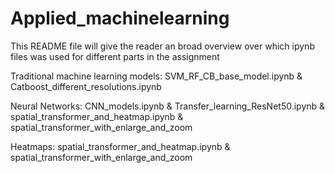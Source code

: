 # Applied_machinelearning

This README file will give the reader an broad overview over which ipynb files was used for different parts in the assignment

Traditional machine learning models:
SVM_RF_CB_base_model.ipynb &
Catboost_different_resolutions.ipynb

Neural Networks:
CNN_models.ipynb &
Transfer_learning_ResNet50.ipynb &
spatial_transformer_and_heatmap.ipynb &
spatial_transformer_with_enlarge_and_zoom

Heatmaps:
spatial_transformer_and_heatmap.ipynb &
spatial_transformer_with_enlarge_and_zoom
